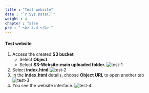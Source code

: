 ```yaml
---
title : "Test website"
date : "`r Sys.Date()`"
weight : 4
chapter : false
pre : " <b> 3.4 </b> "
---
```

#### Test website

1. Access the created **S3 bucket**
   - Select **Object**
   - Select **S3-Website-main uploaded folder.**
![test-1](/images/test-1.jpg)
2. Select **index.html**
![test-2](/images/test-2.jpg)
3. In the **index.html** details, choose **Object URL** to open another tab
![test-3](/images/test-3.jpg)
4. You see the website interface.
![test-4](/images/test-4.jpg)
